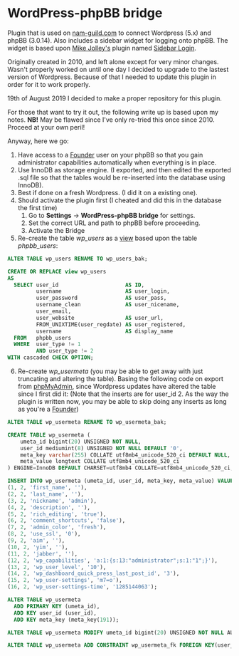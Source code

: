 # WordPress-phpBB bridge
Plugin that is used on [nam-guild.com](https://nam-guild.com) to connect Wordpress (5.x) and phpBB (3.0.14). Also includes a sidebar widget for logging onto phpBB. The widget is based upon [Mike Jolley's](http://blue-anvil.com) plugin named [Sidebar Login](http://wordpress.org/extend/plugins/sidebar-login/).

Originally created in 2010, and left alone except for very minor changes. Wasn't properly worked on until one day I decided to upgrade to the lastest version of Wordpress. Because of that I needed to update this plugin in order for it to work properly.

19th of August 2019 I decided to make a proper repository for this plugin.

For those that want to try it out, the following write up is based upon my notes. **NB!** May be flawed since I've only re-tried this once since 2010. Proceed at your own peril! 

Anyway, here we go:
1. Have access to a [Founder](https://wiki.phpbb.com/Founder) user on your phpBB so that you gain administrator capabilities automatically when everything is in place.
2. Use InnoDB as storage engine. (I exported, and then edited the exported .sql file so that the tables would be re-inserted into the database using InnoDB).
3. Best if done on a fresh Wordpress. (I did it on a existing one).
4. Should activate the plugin first (I cheated and did this in the database the first time)
   1. Go to **Settings** -> **WordPress-phpBB bridge** for settings.
   2. Set the correct URL and path to phpBB before proceeding. 
   3. Activate the Bridge
5. Re-create the table *wp_users* as a [view](https://mariadb.com/kb/en/library/create-view/) based upon the table *phpbb_users*: 
```SQL
ALTER TABLE wp_users RENAME TO wp_users_bak;

CREATE OR REPLACE view wp_users
AS
  SELECT user_id                     AS ID,
         username                    AS user_login,
         user_password               AS user_pass,
         username_clean              AS user_nicename,
         user_email,
         user_website                AS user_url,
         FROM_UNIXTIME(user_regdate) AS user_registered,
         username                    AS display_name
  FROM   phpbb_users
  WHERE  user_type != 1
         AND user_type != 2
WITH cascaded CHECK OPTION;
```
6. Re-create *wp_usermeta* (you may be able to get away with just truncating and altering the table). Basing the following code on export from [phpMyAdmin](https://www.phpmyadmin.net/), since Wordpress updates have altered the table since I first did it:
(Note that the inserts are for user_id 2. As the way the plugin is written now, you may be able to skip doing any inserts as long as you're a [Founder](https://wiki.phpbb.com/Founder))
```SQL
ALTER TABLE wp_usermeta RENAME TO wp_usermeta_bak; 

CREATE TABLE wp_usermeta (
	umeta_id bigint(20) UNSIGNED NOT NULL,
	user_id mediumint(8) UNSIGNED NOT NULL DEFAULT '0',
	meta_key varchar(255) COLLATE utf8mb4_unicode_520_ci DEFAULT NULL,
	meta_value longtext COLLATE utf8mb4_unicode_520_ci
) ENGINE=InnoDB DEFAULT CHARSET=utf8mb4 COLLATE=utf8mb4_unicode_520_ci;

INSERT INTO wp_usermeta (umeta_id, user_id, meta_key, meta_value) VALUES
(1, 2, 'first_name', ''),
(2, 2, 'last_name', ''),
(3, 2, 'nickname', 'admin'),
(4, 2, 'description', ''),
(5, 2, 'rich_editing', 'true'),
(6, 2, 'comment_shortcuts', 'false'),
(7, 2, 'admin_color', 'fresh'),
(8, 2, 'use_ssl', '0'),
(9, 2, 'aim', ''),
(10, 2, 'yim', ''),
(11, 2, 'jabber', ''),
(12, 2, 'wp_capabilities', 'a:1:{s:13:"administrator";s:1:"1";}'),
(13, 2, 'wp_user_level', '10'),
(14, 2, 'wp_dashboard_quick_press_last_post_id', '3'),
(15, 2, 'wp_user-settings', 'm7=o'),
(16, 2, 'wp_user-settings-time', '1285144063');

ALTER TABLE wp_usermeta
  ADD PRIMARY KEY (umeta_id),
  ADD KEY user_id (user_id),
  ADD KEY meta_key (meta_key(191));

ALTER TABLE wp_usermeta MODIFY umeta_id bigint(20) UNSIGNED NOT NULL AUTO_INCREMENT, AUTO_INCREMENT=17;

ALTER TABLE wp_usermeta ADD CONSTRAINT wp_usermeta_fk FOREIGN KEY(user_id) REFERENCES phpbb_users(user_id) ON DELETE CASCADE;
```
